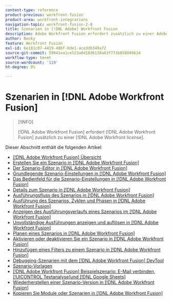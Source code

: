 ```yaml
---
content-type: reference
product-previous: workfront-fusion
product-area: workfront-integrations
navigation-topic: workfront-fusion-2-0
title: Szenarien in [!DNL Adobe] Workfront Fusion
description: Adobe Workfront Fusion erfordert zusätzlich zu einer Adobe Workfront-Lizenz eine Adobe Workfront Fusion-Lizenz.
author: Becky
feature: Workfront Fusion
exl-id: 6e181c07-4419-486f-bde1-ace3db349a72
source-git-commit: 59941ea1ce523a0d1036138a83f771b058049b34
workflow-type: tm+mt
source-wordcount: '119'
ht-degree: 0%

---
```


# Szenarien in [!DNL Adobe Workfront Fusion]

>[!INFO]
>
>[!DNL Adobe Workfront Fusion] erfordert [!DNL Adobe Workfront Fusion] zusätzlich zu einer [!DNL Adobe Workfront license].

Dieser Abschnitt enthält die folgenden Artikel:

* [[!DNL Adobe Workfront Fusion] Übersicht](../../workfront-fusion/scenarios/scenario-overview.md)
* [Erstellen Sie ein Szenario in [!DNL Adobe Workfront Fusion]](../../workfront-fusion/scenarios/create-a-scenario.md)
* [Der Szenario-Editor in [!DNL Adobe Workfront Fusion]](../../workfront-fusion/scenarios/scenario-editor.md)
* [Grundlegende Szenario-Einstellungen in [!DNL Adobe Workfront Fusion]](../../workfront-fusion/scenarios/basic-scenario-settings.md)
* [Das Bedienfeld für die Szenario-Einstellungen in [!DNL Adobe Workfront Fusion]](../../workfront-fusion/scenarios/scenario-settings-panel.md)
* [Details zum Szenario in [!DNL Adobe Workfront Fusion]](../../workfront-fusion/scenarios/scenario-detail.md)
* [Ausführungsfluss des Szenarios in [!DNL Adobe Workfront Fusion]](../../workfront-fusion/scenarios/scenario-execution-flow.md)
* [Ausführung des Szenarios, Zyklen und Phasen in [!DNL Adobe Workfront Fusion]](../../workfront-fusion/scenarios/scenario-execution-cycles-phases.md)
* [Anzeigen des Ausführungsverlaufs eines Szenarios im [!DNL Adobe Workfront Fusion]](../../workfront-fusion/scenarios/view-scenario-execution-history.md)
* [Unvollständige Ausführungen anzeigen und auflösen in [!DNL Adobe Workfront Fusion]](../../workfront-fusion/scenarios/view-and-resolve-incomplete-executions.md)
* [Planen eines Szenarios in [!DNL Adobe Workfront Fusion]](../../workfront-fusion/scenarios/schedule-a-scenario.md)
* [Aktivieren oder deaktivieren Sie ein Szenario in [!DNL Adobe Workfront Fusion]](../../workfront-fusion/scenarios/activate-or-inactivate-scenario.md)
* [Hinzufügen eines Filters zu einem Szenario in [!DNL Adobe Workfront Fusion]](../../workfront-fusion/scenarios/add-a-filter-to-a-scenario.md)
* [Debugging-Szenarien mit dem [!DNL Adobe Workfront Fusion] DevTool](../../workfront-fusion/scenarios/debug-scenarios-with-dev-tool.md)
* [Szenario-Vorlagen](../../workfront-fusion/scenarios/templates/fusion-templates.md)
* [[!DNL Adobe Workfront Fusion] Beispielszenario: E-Mail verbinden, [!UICONTROL Textanalyse]und [!DNL Google Sheets]](../../workfront-fusion/scenarios/example-connect-email-text-parser-gsheets.md)
* [Wiederherstellen einer Szenario-Version in [!DNL Adobe Workfront Fusion]](../../workfront-fusion/scenarios/restore-a-scenario-version.md)
* [Kopieren Sie Module oder Szenarien in [!DNL Adobe Workfront Fusion]](../../workfront-fusion/scenarios/copy-modules-or-scenarios.md)

